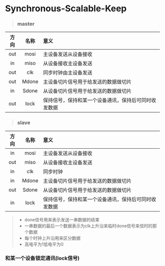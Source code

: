 # Synchronous-Scalable-Keep

> ### master 

| 方向  | 名称  |  意义    
|:----:|:----: |:----|
| out  | mosi  | 主设备发送从设备接收
| in   | miso  | 从设备接收主设备发送
| out  | clk   | 同步时钟由主设备发送
| out  | Mdone | 主设备切片信号用于给发送的数据做切片
| in   | Sdone | 从设备切片信号用于给发送的数据做切片
| out  | lock  | 保持信号，保持和某一个设备通讯，保持后可同时收发数据

> ### slave

| 方向  | 名称  |  意义    
|:----:|:----: |:----|
| in   | mosi  | 主设备发送从设备接收
| out  | miso  | 从设备接收主设备发送
| in   | clk   | 同步时钟
| in   | Mdone | 主设备切片信号用于给发送的数据做切片
| out  | Sdone | 从设备切片信号用于给发送的数据做切片
| in   | lock  | 保持信号，保持和某一个设备通讯，保持后可同时收发数据


> - done信号用来表示发送一串数据的结束
> - 一串数据的最后一个数据表示为clk上升沿来临时done信号来信时的那个数据
> - 每个时钟上升沿用来区分数据
> - 高电平为1低电平为0

### 和某一个设备锁定通讯(lock信号)